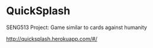 # QuickSplash
SENG513 Project: Game similar to cards against humanity

http://quicksplash.herokuapp.com/#/
